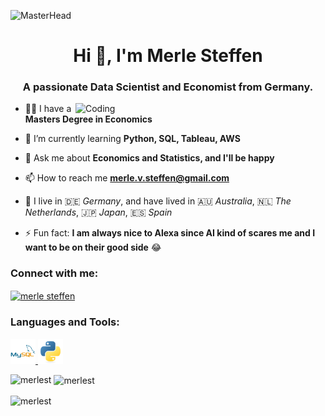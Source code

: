 ![MasterHead](https://www.slalom.com/sites/default/files/2019-11/market-tokyo-2-3010x1200.jpg)
<h1 align="center">Hi 👋, I'm Merle Steffen</h1>
<h3 align="center">A passionate Data Scientist and Economist from Germany.</h3>
<img align="right" alt="Coding" width="400" src="https://media4.giphy.com/media/v1.Y2lkPTc5MGI3NjExcTk3NW92bHA0cHdlNm9kbmNpcTA1ZXJudHR2am5waWJia3B2MDlwdSZlcD12MV9pbnRlcm5hbF9naWZfYnlfaWQmY3Q9Zw/zXmbOaTpbY6mA/giphy.gif">


- 👩‍🎓 I have a **Masters Degree in Economics** 

- 🌱 I’m currently learning **Python, SQL, Tableau, AWS**

- 💬 Ask me about **Economics and Statistics, and I'll be happy**

- 📫 How to reach me **merle.v.steffen@gmail.com**

- 🌆 I live in 🇩🇪 *Germany*, and have lived in 🇦🇺 *Australia*, 🇳🇱 *The Netherlands*, 🇯🇵 *Japan*, 🇪🇸 *Spain*

- ⚡ Fun fact: **I am always nice to Alexa since AI kind of scares me and I want to be on their good side** 😂

<h3 align="left">Connect with me:</h3>
<p align="left">
<a href="https://linkedin.com/in/merle steffen" target="blank"><img align="center" src="https://raw.githubusercontent.com/rahuldkjain/github-profile-readme-generator/master/src/images/icons/Social/linked-in-alt.svg" alt="merle steffen" height="30" width="40" /></a>
</p>

<h3 align="left">Languages and Tools:</h3>
<p align="left"> <a href="https://www.mysql.com/" target="_blank" rel="noreferrer"> <img src="https://raw.githubusercontent.com/devicons/devicon/master/icons/mysql/mysql-original-wordmark.svg" alt="mysql" width="40" height="40"/> </a> <a href="https://www.python.org" target="_blank" rel="noreferrer"> <img src="https://raw.githubusercontent.com/devicons/devicon/master/icons/python/python-original.svg" alt="python" width="40" height="40"/> </a> </p>

<p><img align="left" src="https://github-readme-stats.vercel.app/api/top-langs?username=merlest&show_icons=true&locale=en&layout=compact" alt="merlest" /></p>

<p>&nbsp;<img align="center" src="https://github-readme-stats.vercel.app/api?username=merlest&show_icons=true&locale=en" alt="merlest" /></p>

<p><img align="center" src="https://github-readme-streak-stats.herokuapp.com/?user=merlest&" alt="merlest" /></p>
